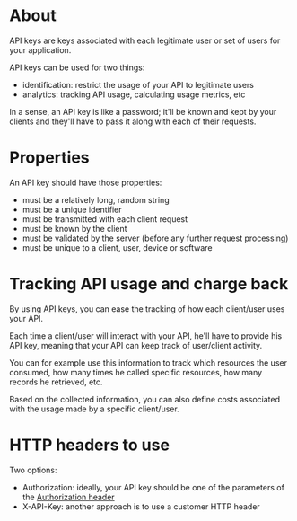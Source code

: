 # About
API keys are keys associated with each legitimate user or set of users for your application.

API keys can be used for two things:
* identification: restrict the usage of your API to legitimate users
* analytics: tracking API usage, calculating usage metrics, etc

In a sense, an API key is like a password; it'll be known and kept by your clients and they'll have to pass it along with each of their requests.

# Properties
An API key should have those properties:
* must be a relatively long, random string
* must be a unique identifier
* must be transmitted with each client request
* must be known by the client
* must be validated by the server (before any further request processing)
* must be unique to a client, user, device or software

# Tracking API usage and charge back
By using API keys, you can ease the tracking of how each client/user uses your API.

Each time a client/user will interact with your API, he'll have to provide his API key, meaning that your API can keep track of user/client activity.

You can for example use this information to track which resources the user consumed, how many times he called specific resources, how many records he retrieved, etc.

Based on the collected information, you can also define costs associated with the usage made by a specific client/user.

# HTTP headers to use
Two options:
* Authorization: ideally, your API key should be one of the parameters of the [Authorization header](https://tools.ietf.org/html/rfc7235#section-4.2)
* X-API-Key: another approach is to use a customer HTTP header
